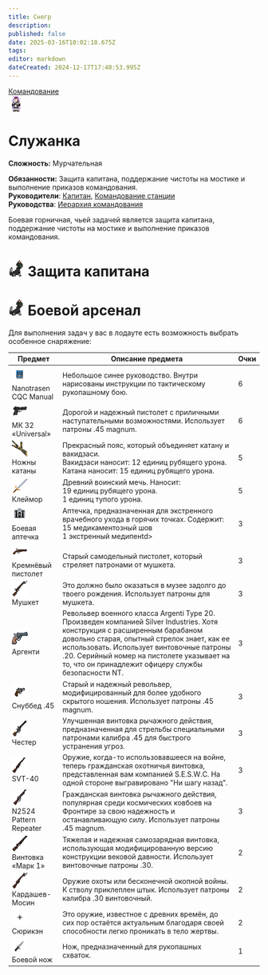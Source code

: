 ```yaml
---
title: Снегр
description: 
published: false
date: 2025-03-16T10:02:18.675Z
tags: 
editor: markdown
dateCreated: 2024-12-17T17:40:53.995Z
---
```


<div style="display: flex; justify-content: center;">
  <div class="roles-passport comm">
    <div class="title comm"><a href="/roles/command">Командование</a></div>
    <div>
      <div><div><img src="/roles/maid.png" alt="Мурр...~~"></div></div>
      <div><div>
        <h1>Служанка</h1>
        <p><strong>Сложность:</strong> Мурчательная</p>
        <strong>Обязанности:</strong> Защита капитана, поддержание чистоты на мостике и выполнение приказов командования.<br>
        <b>Руководители</b>: <a href="/roles/captain">Капитан</a>, <a href="/roles/command">Командование станции</a><br>
        <b>Руководства</b>: <a href="/guides/hierarchyofcommand">Иерархия командования</a>
        </div></div>
    </div>
  </div>
</div>

Боевая горничная, чьей задачей является защита капитана, поддержание чистоты на мостике и выполнение приказов командования. 

<h1> <img src="/roles/command/cat48.png"> Защита капитана </h1> 

<h1> <img src="/roles/command/cat48.png"> Боевой арсенал </h1> 

Для выполнения задач у вас в лодауте есть возможность выбрать особенное снаряжение:

<center>
  <table class="maid">
    <thead>
      <tr>
        <th>Предмет</th>
        <th>Описание предмета</th>
        <th>Очки</th>
      </tr>
    </thead>
    <tbody>
      <tr>
        <td><img src="/roles/command/maid/manual_nt.png"><br>Nanotrasen CQC Manual</td>
        <td>Небольшое синее руководство. Внутри нарисованы инструкции по тактическому рукопашному бою.</td>
        <td>6</td>
      </tr>
      <tr>
        <td><img src="/roles/command/maid/universal.png"><br>МК 32 «Universal»</td>
        <td>Дорогой и надежный пистолет с приличными наступательными возможностями. Использует патроны .45 magnum.</td>
        <td>6</td>
      </tr>
      <tr>
        <td><img src="/roles/command/maid/sheath-sabre.png"><br>Ножны катаны</td>
        <td>Прекрасный пояс, который объединяет катану и вакидзаси. <br>Вакидзаси наносит: 12 единиц рубящего урона.<br>Катана наносит: 15 единиц рубящего урона.</td>
        <td>5</td>
      </tr>
      <tr>
        <td><img src="/roles/command/maid/icon.png"><br>Клеймор</td>
        <td>Древний воинский мечь. Наносит: <br> 19 единиц рубящего урона. <br> 1 единиц тупого урона.</td>
        <td>5</td>
      </tr>
      <tr>
        <td><img src="/roles/command/maid/blackkit.png"><br>Боевая аптечка</td>
        <td>Аптечка, предназначенная для экстренного врачебного ухода в горячих точках. Содержит:<br>15 медикаментозный шов <br> 1 экстренный медипенtd>
        <td>3</td>
      </tr>
      <tr>
        <td><img src="/roles/command/maid/flintlock.png"><br>Кремнёвый пистолет</td>
        <td>Старый самодельный пистолет, который стреляет патронами от мушкета.</td>
        <td>3</td>
      </tr>
      <tr>
        <td><img src="/roles/command/maid/musket.png"><br>Мушкет</td>
        <td>Это должно было оказаться в музее задолго до твоего рождения. Использует патроны для мушкета.</td>
        <td>3</td>
      </tr>
      <tr>
        <td><img src="/roles/command/maid/argenti.png"><br>Аргенти</td>
        <td>Револьвер военного класса Argenti Type 20. Произведен компанией Silver Industries. Хотя конструкция с расширенным барабаном довольно старая, опытный стрелок знает, как ее использовать. Использует винтовочные патроны .20. Серийный номер на пистолете указывает на то, что он принадлежит офицеру службы безопасности NT.</td>
        <td>3</td>
      </tr>
      <tr>
        <td><img src="/roles/command/maid/webleysnubnose.png"><br>Снуббед .45</td>
        <td>Старый и надежный револьвер, модифицированный для более удобного скрытого ношения. Использует патроны .45 magnum.</td>
        <td>3</td>
      </tr>
      <tr>
        <td><img src="/roles/command/maid/chester.png"><br>Честер</td>
        <td>Улучшенная винтовка рычажного действия, предназначенная для стрельбы специальными патронами калибра .45 для быстрого устранения угроз.</td>
        <td>3</td>
      </tr>
      <tr>
        <td><img src="/roles/command/maid/svt40.png"><br>SVT-40</td>
        <td>Оружие, когда-то использовавшееся на войне, теперь гражданская охотничья винтовка, представленная вам компанией S.E.S.W.C. На одной стороне выгравировано "Ни шагу назад".</td>
        <td>3</td>
      </tr>
      <tr>
        <td><img src="/roles/command/maid/repeater.png"><br>N2524 Pattern Repeater</td>
        <td>Гражданская винтовка рычажного действия, популярная среди космических ковбоев на Фронтире за свою надежность и останавливающую силу. Использует патроны .45 magnum.</td>
        <td>3</td>
      </tr>
      <tr>
        <td><img src="/roles/command/maid/grand_rifle.png"><br>Винтовка «Марк 1»</td>
        <td>Тяжелая и надежная самозарядная винтовка, использующая модифицированную версию конструкции вековой давности. Использует винтовочные патроны .30.</td>
        <td>2</td>
      </tr>
      <tr>
        <td><img src="/roles/command/maid/bolt_gun_wood.png"><br>Кардашев-Мосин</td>
        <td>Оружие охоты или бесконечной окопной войны. К стволу приклеплен штык. Использует патроны калибра .30 винтовочный.</td>
        <td>2</td>
      </tr>
      <tr>
        <td><img src="/roles/command/maid/tstar.png"><br>Сюрикэн</td>
        <td>Это оружие, известное с древних времён, до сих пор остаётся актуальным благодаря своей способности легко проникать в тело жертвы.</td>
        <td>2</td>
      </tr>
      <tr>
        <td><img src="/roles/command/maid/combat_knife.png"><br>Боевой нож</td>
        <td>Нож, предназначенный для рукопашных схваток.</td>
        <td>1</td>
      </tr>
    </tbody>
  </table>
</center>

<div class="table"></div>